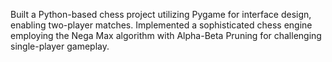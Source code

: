 Built a Python-based chess project utilizing Pygame for interface design, enabling two-player matches. Implemented a sophisticated chess engine employing the Nega Max algorithm with Alpha-Beta Pruning for challenging single-player gameplay.
